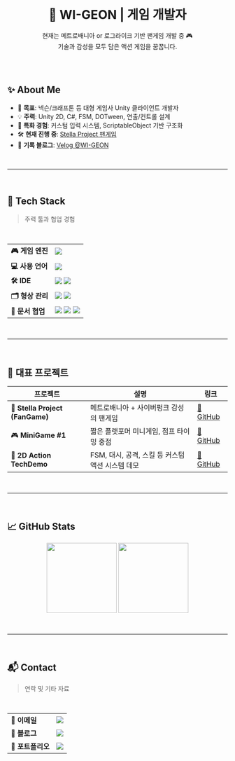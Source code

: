 <br>
<h1 align="center">🐧 WI-GEON | 게임 개발자</h1>

<p align="center">
  현재는 메트로배니아 or 로그라이크 기반 팬게임 개발 중 🎮<br>
  기술과 감성을 모두 담은 액션 게임을 꿈꿉니다.
</p>

<br>

<br>

## ✨ About Me

- 🎯 **목표**: 넥슨/크래프톤 등 대형 게임사 Unity 클라이언트 개발자
- 💡 **주력**: Unity 2D, C#, FSM, DOTween, 연출/컨트롤 설계
- 🧠 **특화 경험**: 커스텀 입력 시스템, ScriptableObject 기반 구조화
- 🛠️ **현재 진행 중**: [Stella Project 팬게임](https://github.com/WI-GEON/FanGame_StellaProject)
- 📝 **기록 블로그**: [Velog @WI-GEON]([https://velog.io/@WI-GEO](https://velog.io/@w_wgeon/posts)N)

<br>

---

<br>

## 🧰 Tech Stack

> 주력 툴과 협업 경험

<br>

<table>
  <tr>
    <td><strong>🎮 게임 엔진</strong></td>
    <td><img src="https://img.shields.io/badge/Unity-2022.3+-000000?style=flat&logo=unity&logoColor=white"/></td>
  </tr>
  <tr>
    <td><strong>💻 사용 언어</strong></td>
    <td><img src="https://img.shields.io/badge/C Sharp-239120?style=flat&logo=csharp&logoColor=white"/></td>
  </tr>
  <tr>
    <td><strong>🛠️ IDE</strong></td>
    <td>
      <img src="https://img.shields.io/badge/Visual Studio-5C2D91?style=flat&logo=visualstudio&logoColor=white"/>
      <img src="https://img.shields.io/badge/Rider-000000?style=flat&logo=JetBrains&logoColor=white"/>
    </td>
  </tr>
  <tr>
    <td><strong>🗂️ 형상 관리</strong></td>
    <td>
      <img src="https://img.shields.io/badge/Git-F05032?style=flat&logo=git&logoColor=white"/>
      <img src="https://img.shields.io/badge/GitHub-181717?style=flat&logo=github&logoColor=white"/>
    </td>
  </tr>
  <tr>
    <td><strong>📄 문서 협업</strong></td>
    <td>
      <img src="https://img.shields.io/badge/Jira-0052CC?style=flat&logo=jira&logoColor=white"/>
      <img src="https://img.shields.io/badge/Confluence-172B4D?style=flat&logo=confluence&logoColor=white"/>
      <img src="https://img.shields.io/badge/Notion-000000?style=flat&logo=notion&logoColor=white"/>
    </td>
  </tr>
</table>

<br>

---

<br>

## 🚀 대표 프로젝트

| 프로젝트 | 설명 | 링크 |
|----------|------|------|
| 🌌 **Stella Project (FanGame)** | 메트로배니아 + 사이버펑크 감성의 팬게임 | [🔗 GitHub](https://github.com/WI-GEON/FanGame_StellaProject) |
| 🎮 **MiniGame #1** | 짧은 플랫포머 미니게임, 점프 타이밍 중점 | [🔗 GitHub](https://github.com/WI-GEON/MiniGame_1) |
| 🧪 **2D Action TechDemo** | FSM, 대시, 공격, 스킬 등 커스텀 액션 시스템 데모 | [🔗 GitHub](https://github.com/WI-GEON/TechDemo_2DAction) |

<br>

---

<br>

## 📈 GitHub Stats

<p align="center">
  <img src="https://github-readme-stats.vercel.app/api?username=WI-GEON&show_icons=true&theme=tokyonight&hide_title=true&rank_icon=github&hide_border=true" height="160"/>
  <img src="https://github-readme-stats.vercel.app/api/top-langs/?username=WI-GEON&layout=compact&theme=tokyonight&hide_border=true" height="160"/>
</p>

<br>

---

<br>

## 📬 Contact

> 연락 및 기타 자료

<br>

<table>
  <tr>
    <td><strong>📧 이메일</strong></td>
    <td><img src="https://img.shields.io/badge/Gmail-wigeon.dev@gmail.com-D14836?style=flat&logo=gmail&logoColor=white"/></td>
  </tr>
  <tr>
    <td><strong>📝 블로그</strong></td>
    <td><a href="https://velog.io/@WI-GEON">
      <img src="https://img.shields.io/badge/Blog-Velog-20C997?style=flat&logo=velog&logoColor=white"/>
    </a></td>
  </tr>
  <tr>
    <td><strong>📂 포트폴리오</strong></td>
    <td><a href="https://your-notion-link-here">
      <img src="https://img.shields.io/badge/Notion-Portfolio-000000?style=flat&logo=notion&logoColor=white"/>
    </a></td>
  </tr>
</table>

<br>
